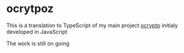 # ocrytpoz

This is a translation to TypeScript of my main project [ocrypto](https://github.com/O-clock-Iliade/projet-ocrypto-back) initialy developed in JavaScript

The work is still on going

